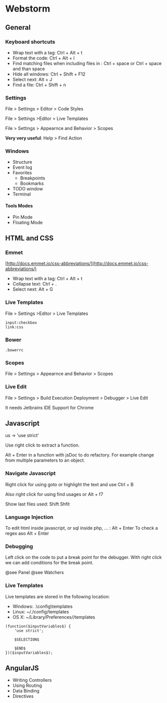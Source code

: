 # Webstorm

## General

### Keyboard shortcuts

* Wrap text with a tag: Ctrl + Alt + t
* Format the code: Ctrl + Alt + l
* Find matching files when including files in <link> : Ctrl + space or Ctrl + space and than space
* Hide all windows: Ctrl + Shift + F12
* Select next: Alt + J
* Find a file: Ctrl + Shift + n

### Settings

File > Settings > Editor > Code Styles

File > Settings >Editor > Live Templates

File > Settings > Appearnce and Behavior > Scopes

**Very very useful**: Help > Find Action


### Windows

+ Structure
+ Event log
+ Favorites
    - Breakpoints
    - Bookmarks
+ TODO window
+ Terminal

#### Tools Modes

+ Pin Mode
+ Floating Mode

## HTML and CSS

### Emmet

[http://docs.emmet.io/css-abbreviations/](http://docs.emmet.io/css-abbreviations/)

* Wrap text with a tag: Ctrl + Alt + t
* Collapse text: Ctrl + .
* Select next: Alt + G

### Live Templates

File > Settings >Editor > Live Templates

```
input:checkbox
link:css
```

### Bower

```
.bowerrc
```

### Scopes

File > Settings > Appearnce and Behavior > Scopes

### Live Edit

File > Settings > Build Execution Deployment > Debugger > Live Edit

It needs Jetbrains IDE Support for Chrome


## Javascript

us -> 'use strict'

Use right click to extract a function.

Alt + Enter in a function with jsDoc to do refactory. For example change from multiple parameters to an object.

### Navigate Javascript

Right click for using goto or highlight the text and use Ctrl + B

Also right click for using find usages or Alt + f7

Show last files used: Shift Shfit

### Language Injection

To edit html inside javascript, or sql inside php, ... : Alt + Enter
To check a regex aso Alt + Enter

### Debugging

Left click on the code to put a break point for the debugger. With right click we can add conditions for the break point.

@see Panel
@see Watchers

### Live Templates

Live templates are stored in the following location:

* Windows: <your home directory>\.<product name><version number>\config\templates
* Linux: ~/.<product name><version number>/config/templates
* OS X: ~/Library/Preferences/<product name><version number>/templates

```
(function($inputVariables$) {
    'use strict';
    
    $SELECTION$
    
    $END$
})($inputVariables$);
```

## AngularJS

* Writing Controllers
* Using Routing
* Data Binding
* Directives

